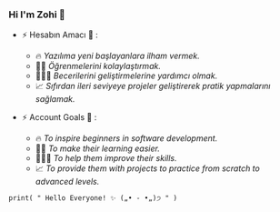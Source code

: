 ### Hi I'm Zohi 👋
  
 
  + ⚡  Hesabın Amacı 🎯 :
    * 🔥 _Yazılıma yeni başlayanlara ilham vermek._<br>
    * 🤝🏻 _Öğrenmelerini kolaylaştırmak._<br>
    * 👩🏻‍💻 _Becerilerini geliştirmelerine yardımcı olmak._<br>
    * 📈 _Sıfırdan ileri seviyeye projeler geliştirerek pratik yapmalarını sağlamak._<br>

  + ⚡  Account Goals 🎯 :
    * 🔥 _To inspire beginners in software development._<br>
    * 🤝🏻 _To make their learning easier._<br>
    * 👩🏻‍💻 _To help them improve their skills._<br>
    * 📈 _To provide them with projects to practice from scratch to advanced levels._<br>

```
print( " Hello Everyone! ✨ („• ֊ •„)੭ " )
```







 
